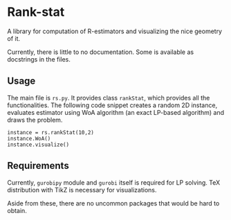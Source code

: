 # Rank-stat
A library for computation of R-estimators and visualizing the nice geometry of it.

Currently, there is little to no documentation. Some is available as docstrings in the files.

## Usage
The main file is `rs.py`. It provides class `rankStat`, which provides all the functionalities. The following code snippet creates a random 2D instance, evaluates estimator using WoA algorithm (an exact LP-based algorithm) and draws the problem.
```
instance = rs.rankStat(10,2)
instance.WoA()
instance.visualize()
```

## Requirements
Currently, `gurobipy` module and `gurobi` itself is required for LP solving. TeX distribution with TikZ is necessary for visualizations.

Aside from these, there are no uncommon packages that would be hard to obtain.
